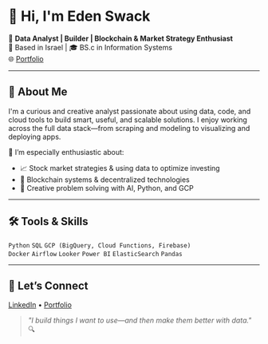 # 👋 Hi, I'm Eden Swack

🎯 **Data Analyst | Builder | Blockchain & Market Strategy Enthusiast**  
📍 Based in Israel | 🎓 BS.c in Information Systems  
🌐 [Portfolio](https://www.datascienceportfol.io/edenswack1)

---

## 🧠 About Me

I'm a curious and creative analyst passionate about using data, code, and cloud tools to build smart, useful, and scalable solutions. I enjoy working across the full data stack—from scraping and modeling to visualizing and deploying apps.

🔹 I’m especially enthusiastic about:  
- 📈 Stock market strategies & using data to optimize investing  
- 🔗 Blockchain systems & decentralized technologies  
- 🧠 Creative problem solving with AI, Python, and GCP

---

## 🛠 Tools & Skills

`Python` `SQL` `GCP (BigQuery, Cloud Functions, Firebase)`  
`Docker` `Airflow` `Looker` `Power BI` `ElasticSearch` `Pandas`

---
## 🤝 Let’s Connect

[LinkedIn](https://www.linkedin.com/in/eden-swack/) • [Portfolio](https://www.datascienceportfol.io/edenswack1)

> _"I build things I want to use—and then make them better with data."_ 🔍
